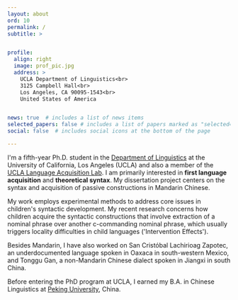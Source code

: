 ```yaml
---
layout: about
ord: 10
permalink: /
subtitle: >


profile:
  align: right
  image: prof_pic.jpg
  address: >
    UCLA Department of Linguistics<br>
    3125 Campbell Hall<br>
    Los Angeles, CA 90095-1543<br>
    United States of America


news: true  # includes a list of news items
selected_papers: false # includes a list of papers marked as "selected={true}"
social: false  # includes social icons at the bottom of the page

---
```


I'm a fifth-year Ph.D. student in the <a href="/https://linguistics.ucla.edu" target="_new">Department of Linguistics</a> at the University of California, Los Angeles (UCLA) and also a member of the <a href="/https://languagelab.humanities.ucla.edu" target="_new">UCLA Language Acquisition Lab</a>. I am primarily interested in __first language acquisition__ and __theoretical syntax__. My dissertation project centers on the syntax and acquisition of passive constructions in Mandarin Chinese. 


My work employs experimental methods to address core issues in children's syntactic development. My recent research concerns how children acquire the syntactic constructions that involve extraction of a nominal phrase over another c-commanding nominal phrase, which usually triggers locality difficulties in child languages ('Intervention Effects').



Besides Mandarin, I have also worked on San Cristóbal Lachirioag Zapotec, an underdocumented language spoken in Oaxaca in south-western Mexico, and Tonggu Gan, a non-Mandarin Chinese dialect spoken in Jiangxi in south China.

Before entering the PhD program at UCLA, I earned my B.A. in Chinese Linguistics at <a href="/https://english.pku.edu.cn" target="_new">Peking University</a>, China. 

